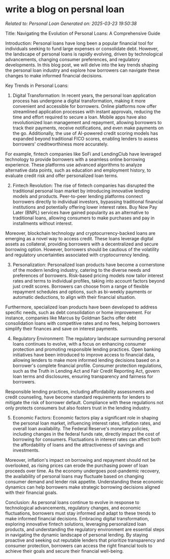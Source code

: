# write a blog on persnal loan

*Related to: Personal Loan*
*Generated on: 2025-03-23 19:50:38*

Title: Navigating the Evolution of Personal Loans: A Comprehensive Guide

Introduction:
Personal loans have long been a popular financial tool for individuals seeking to fund large expenses or consolidate debt. However, the landscape of personal loans is rapidly evolving, driven by technological advancements, changing consumer preferences, and regulatory developments. In this blog post, we will delve into the key trends shaping the personal loan industry and explore how borrowers can navigate these changes to make informed financial decisions.

Key Trends in Personal Loans:

1. Digital Transformation:
In recent years, the personal loan application process has undergone a digital transformation, making it more convenient and accessible for borrowers. Online platforms now offer streamlined application processes with instant approvals, reducing the time and effort required to secure a loan. Mobile apps have also revolutionized loan management and repayment, allowing borrowers to track their payments, receive notifications, and even make payments on the go. Additionally, the use of AI-powered credit scoring models has expanded beyond traditional FICO scores, enabling lenders to assess borrowers' creditworthiness more accurately.

For example, fintech companies like SoFi and LendingClub have leveraged technology to provide borrowers with a seamless online borrowing experience. These platforms use advanced algorithms to analyze alternative data points, such as education and employment history, to evaluate credit risk and offer personalized loan terms.

2. Fintech Revolution:
The rise of fintech companies has disrupted the traditional personal loan market by introducing innovative lending models and products. Peer-to-peer lending platforms connect borrowers directly to individual investors, bypassing traditional financial institutions and potentially offering lower interest rates. Buy Now Pay Later (BNPL) services have gained popularity as an alternative to traditional loans, allowing consumers to make purchases and pay in installments without interest.

Moreover, blockchain technology and cryptocurrency-backed loans are emerging as a novel way to access credit. These loans leverage digital assets as collateral, providing borrowers with a decentralized and secure borrowing option. However, borrowers should be cautious of the volatility and regulatory uncertainties associated with cryptocurrency lending.

3. Personalization:
Personalized loan products have become a cornerstone of the modern lending industry, catering to the diverse needs and preferences of borrowers. Risk-based pricing models now tailor interest rates and terms to individual profiles, taking into account factors beyond just credit scores. Borrowers can choose from a range of flexible repayment schedules and options, such as bi-weekly payments or automatic deductions, to align with their financial situation.

Furthermore, specialized loan products have been developed to address specific needs, such as debt consolidation or home improvement. For instance, companies like Marcus by Goldman Sachs offer debt consolidation loans with competitive rates and no fees, helping borrowers simplify their finances and save on interest payments.

4. Regulatory Environment:
The regulatory landscape surrounding personal loans continues to evolve, with a focus on enhancing consumer protection and promoting responsible lending practices. Open banking initiatives have been introduced to improve access to financial data, allowing lenders to make more informed lending decisions based on a borrower's complete financial profile. Consumer protection regulations, such as the Truth in Lending Act and Fair Credit Reporting Act, govern loan terms and disclosures, ensuring transparency and fairness for borrowers.

Responsible lending practices, including affordability assessments and credit counseling, have become standard requirements for lenders to mitigate the risk of borrower default. Compliance with these regulations not only protects consumers but also fosters trust in the lending industry.

5. Economic Factors:
Economic factors play a significant role in shaping the personal loan market, influencing interest rates, inflation rates, and overall loan availability. The Federal Reserve's monetary policies, including changes in the federal funds rate, directly impact the cost of borrowing for consumers. Fluctuations in interest rates can affect both the affordability of loans and the attractiveness of savings and investments.

Moreover, inflation's impact on borrowing and repayment should not be overlooked, as rising prices can erode the purchasing power of loan proceeds over time. As the economy undergoes post-pandemic recovery, the availability of personal loans may fluctuate based on changing consumer demand and lender risk appetite. Understanding these economic dynamics can help borrowers make strategic borrowing decisions aligned with their financial goals.

Conclusion:
As personal loans continue to evolve in response to technological advancements, regulatory changes, and economic fluctuations, borrowers must stay informed and adapt to these trends to make informed financial decisions. Embracing digital transformation, exploring innovative fintech solutions, leveraging personalized loan products, and understanding the regulatory environment are essential steps in navigating the dynamic landscape of personal lending. By staying proactive and seeking out reputable lenders that prioritize transparency and consumer protection, borrowers can access the right financial tools to achieve their goals and secure their financial well-being.
